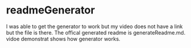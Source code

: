# readmeGenerator
I was able to get the generator to work but my video does not have a link but the file is there. The offical generated readme is generateReadme.md. vidoe demonstrat shows how generator works.
